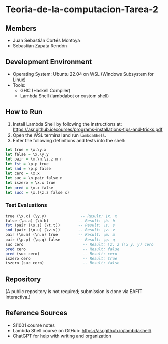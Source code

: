 # Teoria-de-la-computacion-Tarea-2

## Members
- Juan Sebastián Cortés Montoya  
- Sebastián Zapata Rendón

## Development Environment
- Operating System: Ubuntu 22.04 on WSL (Windows Subsystem for Linux)
- Tools:
  - GHC (Haskell Compiler)
  - Lambda Shell (lambdabot or custom shell)

## How to Run
1. Install Lambda Shell by following the instructions at: https://asr.github.io/courses/programs-installations-tips-and-tricks.pdf  
2. Open the WSL terminal and run `lambdaShell`.  
3. Enter the following definitions and tests into the shell:

```haskell
let true = \x.\y.x
let false = \x.\y.y
let pair = \m.\n.\z.z m n
let fst = \p.p true
let snd = \p.p false
let cero = \x.x
let suc = \n.pair false n
let iszero = \x.x true
let pred = \x.x false
let succ = \x.(\z.z false x)
```

### Test Evaluations
```haskell
true (\x.x) (\y.y)               -- Result: \x. x
false (\a.a) (\b.b)             -- Result: \b. b
fst (pair (\s.s) (\t.t))        -- Result: \s. s
snd (pair (\u.u) (\v.v))        -- Result: \v. v
pair (\m.m) (\n.n) true         -- Result: \m. m
pair (\p.p) (\q.q) false        -- Result: \q. q
suc cero                          -- Result: \z. z (\x y. y) cero
pred cero                         -- Result: false
pred (suc cero)                   -- Result: cero
iszero cero                       -- Result: true
iszero (suc cero)                 -- Result: false
```

## Repository
(A public repository is not required; submission is done via EAFIT Interactiva.)

## Reference Sources
- SI1001 course notes  
- Lambda Shell course on GitHub: https://asr.github.io/lambdashell/  
- ChatGPT for help with writing and organization
